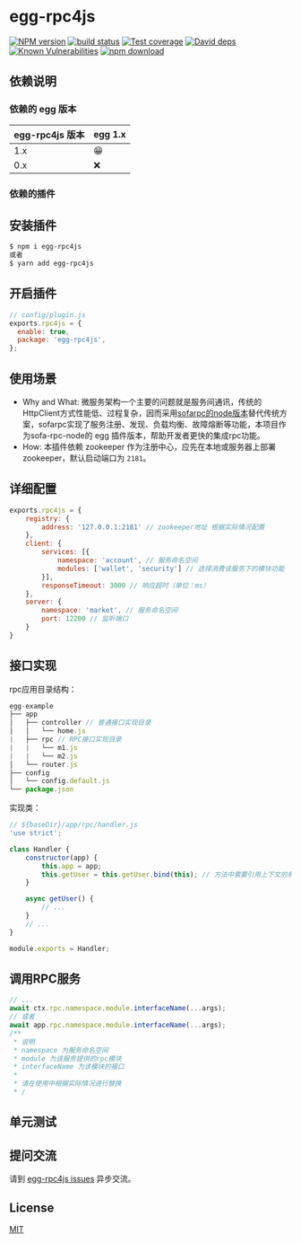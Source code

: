 # egg-rpc4js

[![NPM version][npm-image]][npm-url]
[![build status][travis-image]][travis-url]
[![Test coverage][codecov-image]][codecov-url]
[![David deps][david-image]][david-url]
[![Known Vulnerabilities][snyk-image]][snyk-url]
[![npm download][download-image]][download-url]

[npm-image]: https://img.shields.io/npm/v/egg-rpc4js.svg?style=flat-square
[npm-url]: https://npmjs.org/package/egg-rpc4js
[travis-image]: https://img.shields.io/travis/eggjs/egg-rpc4js.svg?style=flat-square
[travis-url]: https://travis-ci.org/eggjs/egg-rpc4js
[codecov-image]: https://img.shields.io/codecov/c/github/eggjs/egg-rpc4js.svg?style=flat-square
[codecov-url]: https://codecov.io/github/eggjs/egg-rpc4js?branch=master
[david-image]: https://img.shields.io/david/eggjs/egg-rpc4js.svg?style=flat-square
[david-url]: https://david-dm.org/eggjs/egg-rpc4js
[snyk-image]: https://snyk.io/test/npm/egg-rpc4js/badge.svg?style=flat-square
[snyk-url]: https://snyk.io/test/npm/egg-rpc4js
[download-image]: https://img.shields.io/npm/dm/egg-rpc4js.svg?style=flat-square
[download-url]: https://npmjs.org/package/egg-rpc4js

<!--
Description here.
-->

## 依赖说明

### 依赖的 egg 版本

egg-rpc4js 版本 | egg 1.x
--- | ---
1.x | 😁
0.x | ❌

### 依赖的插件
<!--

如果有依赖其它插件，请在这里特别说明。如

- security
- multipart

-->

## 安装插件

```bash
$ npm i egg-rpc4js
或者
$ yarn add egg-rpc4js
```

## 开启插件

```js
// config/plugin.js
exports.rpc4js = {
  enable: true,
  package: 'egg-rpc4js',
};
```

## 使用场景

- Why and What: 微服务架构一个主要的问题就是服务间通讯，传统的HttpClient方式性能低、过程复杂，因而采用[sofarpc的node版本](https://github.com/sofastack/sofa-rpc-node)替代传统方案，sofarpc实现了服务注册、发现、负载均衡、故障熔断等功能，本项目作为sofa-rpc-node的 egg 插件版本，帮助开发者更快的集成rpc功能。
- How: 本插件依赖 zookeeper 作为注册中心，应先在本地或服务器上部署 zookeeper，默认启动端口为 `2181`。

## 详细配置

```js
exports.rpc4js = {
    registry: {
        address: '127.0.0.1:2181' // zookeeper地址 根据实际情况配置
    },
    client: {
        services: [{
            namespace: 'account', // 服务命名空间
            modules: ['wallet', 'security'] // 选择消费该服务下的模块功能
        }],
        responseTimeout: 3000 // 响应超时（单位：ms）
    },
    server: {
        namespace: 'market', // 服务命名空间
        port: 12200 // 监听端口
    }
}
```

## 接口实现
rpc应用目录结构：
```js
egg-example
├── app
│   ├── controller // 普通接口实现目录
│   │   └── home.js
|   ├── rpc // RPC接口实现目录
|   |   └── m1.js
|   |   └── m2.js
│   └── router.js
├── config
│   └── config.default.js
└── package.json
```
实现类：
```js
// ${baseDir}/app/rpc/handler.js
'use strict';

class Handler {
    constructor(app) {
        this.app = app;
        this.getUser = this.getUser.bind(this); // 方法中需要引用上下文的务必加上
    }

    async getUser() {
        // ...
    }
    // ...
}

module.exports = Handler;
```

## 调用RPC服务

```js
// ...
await ctx.rpc.namespace.module.interfaceName(...args);
// 或者
await app.rpc.namespace.module.interfaceName(...args);
/**
 * 说明
 * namespace 为服务命名空间
 * module 为该服务提供的rpc模块
 * interfaceName 为该模块的接口
 * 
 * 请在使用中根据实际情况进行替换
 * /
```

## 单元测试

<!-- 描述如何在单元测试中使用此插件，例如 schedule 如何触发。无则省略。-->

## 提问交流

请到 [egg-rpc4js issues](https://github.com/iamljw/egg-rpc4js/issues) 异步交流。

## License

[MIT](LICENSE)
